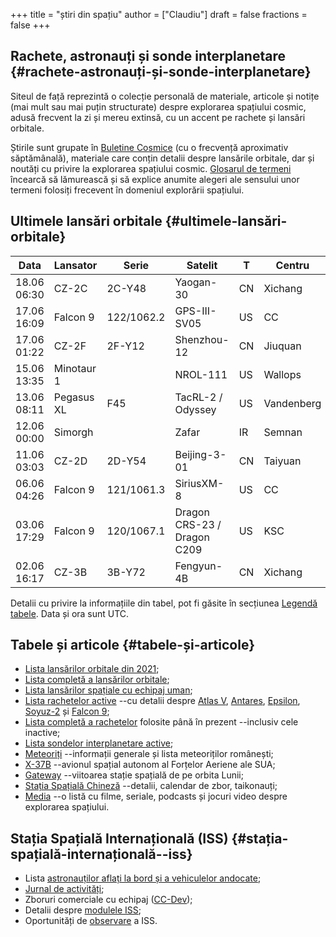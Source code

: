 +++
title = "știri din spațiu"
author = ["Claudiu"]
draft = false
fractions = false
+++

## Rachete, astronauți și sonde interplanetare {#rachete-astronauți-și-sonde-interplanetare}

Siteul de față reprezintă o colecție personală de materiale, articole și notițe (mai mult sau mai puțin structurate) despre explorarea spațiului cosmic, adusă frecvent la zi și mereu extinsă, cu un accent pe rachete și lansări orbitale.

Știrile sunt grupate în [Buletine Cosmice](/bul) (cu o frecvență aproximativ săptămânală), materiale care conțin detalii despre lansările orbitale, dar și noutăți cu privire la explorarea spațiului cosmic. [Glosarul de termeni](https://parsec.ro/g) încearcă să lămurească și să explice anumite alegeri ale sensului unor termeni folosiți frecevent în domeniul explorării spațiului.


## Ultimele lansări orbitale {#ultimele-lansări-orbitale}

| Data        | Lansator   | Serie      | Satelit                     | T  | Centru     | Rampă | R. | Bul             |
|-------------|------------|------------|-----------------------------|----|------------|-------|----|-----------------|
| 18.06 06:30 | CZ-2C      | 2C-Y48     | Yaogan-30                   | CN | Xichang    | LC-3  | S  | [118](/bul/118) |
| 17.06 16:09 | Falcon 9   | 122/1062.2 | GPS-III-SV05                | US | CC         | LC40  | S  | [118](/bul/118) |
| 17.06 01:22 | CZ-2F      | 2F-Y12     | Shenzhou-12                 | CN | Jiuquan    | SLS-1 | S  | [118](/bul/118) |
| 15.06 13:35 | Minotaur 1 |            | NROL-111                    | US | Wallops    | LP-0B | S  | [117](/bul/117) |
| 13.06 08:11 | Pegasus XL | F45        | TacRL-2 / Odyssey           | US | Vandenberg | RW??  | S  | [117](/bul/117) |
| 12.06 00:00 | Simorgh    |            | Zafar                       | IR | Semnan     | LP-2  | F  | [118](/bul/118) |
| 11.06 03:03 | CZ-2D      | 2D-Y54     | Beijing-3-01                | CN | Taiyuan    | LC-9  | S  | [117](/bul/117) |
| 06.06 04:26 | Falcon 9   | 121/1061.3 | SiriusXM-8                  | US | CC         | LC40  | S  | [117](/bul/117) |
| 03.06 17:29 | Falcon 9   | 120/1067.1 | Dragon CRS-23 / Dragon C209 | US | KSC        | LC39A | S  | [117](/bul/117) |
| 02.06 16:17 | CZ-3B      | 3B-Y72     | Fengyun-4B                  | CN | Xichang    | LC-2  | S  | [117](/bul/117) |

Detalii cu privire la informațiile din tabel, pot fi găsite în secțiunea [Legendă tabele](/t/legenda_tabele). Data și ora sunt UTC.


## Tabele și articole {#tabele-și-articole}

-   [Lista lansărilor orbitale din 2021](/t/l2021);
-   [Lista completă a lansărilor orbitale](/t/lansari);
-   [Lista lansărilor spațiale cu echipaj uman](/m/hsl);
-   [Lista rachetelor active](/r/rachete_active) --cu detalii despre [Atlas V](/r/atlasv), [Antares](/r/antares), [Epsilon](/r/epsilon), [Soyuz-2](/r/soyuz-2) și [Falcon 9](/r/falcon9);
-   [Lista completă a rachetelor](/r/rachete) folosite până în prezent --inclusiv cele inactive;
-   [Lista sondelor interplanetare active](/m/sonde);
-   [Meteoriți](/m/meteoriti) --informații generale și lista meteoriților românești;
-   [X-37B](/m/x37b) --avionul spațial autonom al Forțelor Aeriene ale SUA;
-   [Gateway](/m/gateway) --viitoarea stație spațială de pe orbita Lunii;
-   [Stația Spațială Chineză](/m/css) --detalii, calendar de zbor, taikonauți;
-   [Media](/m/media) --o listă cu filme, seriale, podcasts și jocuri video despre explorarea spațiului.


## Stația Spațială Internațională (ISS) {#stația-spațială-internațională--iss}

-   Lista [astronauților aflați la bord și a vehiculelor andocate](/iss/iss/);
-   [Jurnal de activități](/iss/jurnal);
-   Zboruri comerciale cu echipaj ([CC-Dev](/iss/ccdev));
-   Detalii despre [modulele ISS](/iss/module);
-   Oportunități de [observare](https://www.heavens-above.com/PassSummary.aspx?satid=25544&lat=46.7712&lng=23.6236&loc=Cluj-Napoca&alt=0&tz=EET) a ISS.